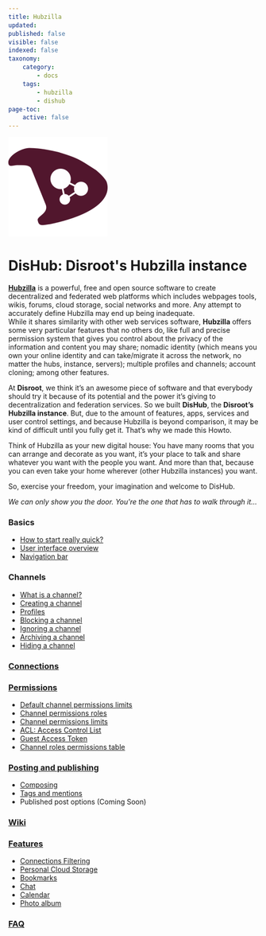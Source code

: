 ```yaml
---
title: Hubzilla
updated:
published: false
visible: false
indexed: false
taxonomy:
    category:
        - docs
    tags:
        - hubzilla
        - dishub
page-toc:
    active: false
---
```


![](en/hubzilla_disroot.png)

# DisHub: Disroot's Hubzilla instance

[**Hubzilla**](https://project.hubzilla.org/page/hubzilla/hubzilla-project) is a powerful, free and open source software to create decentralized and federated web platforms which includes webpages tools, wikis, forums, cloud storage, social networks and more. Any attempt to accurately define Hubzilla may end up being inadequate.<br>
While it shares similarity with other web services software, **Hubzilla** offers some very particular features that no others do, like full and precise permission system that gives you control about the privacy of the information and content you may share; nomadic identity (which means you own your online identity and can take/migrate it across the network, no matter the hubs, instance, servers); multiple profiles and channels; account cloning; among other features.

At **Disroot**, we think it’s an awesome piece of software and that everybody should try it because of its potential and the power it’s giving to decentralization and federation services. So we built **DisHub**, the **Disroot’s Hubzilla instance**. But, due to the amount of features, apps, services and user control settings, and because Hubzilla is beyond comparison, it may be kind of difficult until you fully get it. That’s why we made this Howto.

Think of Hubzilla as your new digital house: You have many rooms that you can arrange and decorate as you want, it’s your place to talk and share whatever you want with the people you want. And more than that, because you can even take your home wherever (other Hubzilla instances) you want.

So, exercise your freedom, your imagination and welcome to DisHub.

*We can only show you the door. You're the one that has to walk through it...*

### Basics
  - [How to start really quick?](basics)
  - [User interface overview](basics/user_interface)
  - [Navigation bar](basics/navigation_bar)

### Channels
  - [What is a channel?](channels)
  - [Creating a channel](channels/creation)
  - [Profiles](channels/profiles)
  - [Blocking a channel](channels/blocking)
  - [Ignoring a channel](channels/ignoring)
  - [Archiving a channel](channels/archiving)
  - [Hiding a channel](channels/hiding)

### [Connections](connections)

### [Permissions](permissions)
  - [Default channel permissions limits](permissions/default_channel_permissions-limits)
  - [Channel permissions roles](permissions/channel_permission_roles)
  - [Channel permissions limits](permissions/channel_permission_limits)
  - [ACL: Access Control List](permissions/acl)
  - [Guest Access Token](permissions/guest_access_tokens)
  - [Channel roles permissions table](permissions/channel_roles)

### [Posting and publishing](posting)
  - [Composing](posting/composing)
  - [Tags and mentions](posting/tags_and_mentions)
  - Published post options (Coming Soon)

### [Wiki](wiki)

### [Features](features)
  - [Connections Filtering](features/connection_filtering)
  - [Personal Cloud Storage](features/personal_cloud_storage)
  - [Bookmarks](features/bookmarks)
  - [Chat](features/chat)
  - [Calendar](features/calendar)
  - [Photo album](features/photo_album)

### [FAQ](faq)
